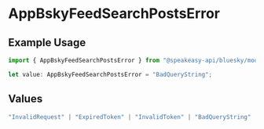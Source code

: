 # AppBskyFeedSearchPostsError

## Example Usage

```typescript
import { AppBskyFeedSearchPostsError } from "@speakeasy-api/bluesky/models/errors";

let value: AppBskyFeedSearchPostsError = "BadQueryString";
```

## Values

```typescript
"InvalidRequest" | "ExpiredToken" | "InvalidToken" | "BadQueryString"
```